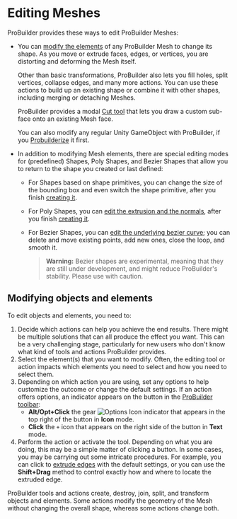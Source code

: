 # Editing Meshes

ProBuilder provides these ways to edit ProBuilder Meshes:

- You can [modify the elements](#edit) of any ProBuilder Mesh to change its shape. As you move or extrude faces, edges, or vertices, you are distorting and deforming the Mesh itself. 

  Other than basic transformations, ProBuilder also lets you fill holes, split vertices, collapse edges, and many more actions. You can use these actions to build up an existing shape or combine it with other shapes, including merging or detaching Meshes.

  ProBuilder provides a modal [Cut tool](cut-tool.md) that lets you draw a custom sub-face onto an existing Mesh face.

  You can also modify any regular Unity GameObject with ProBuilder, if you [Probuilderize](Object_ProBuilderize.md) it first.

- In addition to modifying Mesh elements, there are special editing modes for (predefined) Shapes, Poly Shapes, and Bezier Shapes that allow you to return to the shape you created or last defined:

  - For Shapes based on shape primitives, you can change the size of the bounding box and even switch the shape primitive, after you finish [creating it](workflow-create-predefined.md).

  - For Poly Shapes, you can [edit the extrusion and the normals](polyshape.md), after you finish [creating it](workflow-create-polyshape.md).

  - For Bezier Shapes, you can [edit the underlying bezier curve](bezier.md); you can delete and move existing points, add new ones, close the loop, and smooth it.
  
  	> **Warning:** Bezier shapes are experimental, meaning that they are still under development, and might reduce ProBuilder's stability. Please use with caution.




<a name="edit"></a>

## Modifying objects and elements

To edit objects and elements, you need to:

1. Decide which actions can help you achieve the end results. There might be multiple solutions that can all produce the effect you want. This can be a very challenging stage, particularly for new users who don't know what kind of tools and actions ProBuilder provides.
2. Select the element(s) that you want to modify. Often, the editing tool or action impacts which elements you need to select and how you need to select them.
3. Depending on which action you are using, set any options to help customize the outcome or change the default settings. If an action offers options, an indicator appears on the button in the [ProBuilder toolbar](toolbar.md):
	* **Alt/Opt+Click** the gear ![Options Icon](images/icons/Options.png) indicator that appears in the top right of the button in **Icon** mode.
	* **Click** the `+` icon that appears on the right side of the button in **Text** mode.
4. Perform the action or activate the tool. Depending on what you are doing, this may be a simple matter of clicking a button. In some cases, you may be carrying out some intricate procedures. For example, you can click to [extrude edges](Edge_Extrude.md) with the default settings, or you can use the **Shift+Drag** method to control exactly how and where to locate the extruded edge.

ProBuilder tools and actions create, destroy, join, split, and transform objects and elements. Some actions modify the geometry of the Mesh without changing the overall shape, whereas some actions change both.

